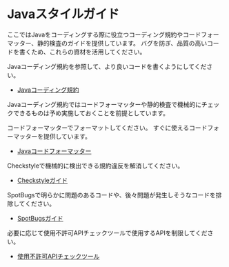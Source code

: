 # Javaスタイルガイド

ここではJavaをコーディングする際に役立つコーディング規約やコードフォーマッター、静的検査のガイドを提供しています。
バグを防ぎ、品質の高いコードを書くため、これらの資材を活用してください。

Javaコーディング規約を参照して、より良いコードを書くようにしてください。

- [Javaコーディング規約](./java-style-guide.md)

Javaコーディング規約ではコードフォーマッターや静的検査で機械的にチェックできるものは予め実施しておくことを前提としています。

コードフォーマッターでフォーマットしてください。
すぐに使えるコードフォーマッターを提供しています。

- [Javaコードフォーマッター](./code-formatter.md)

Checkstyleで機械的に検出できる規約違反を解消してください。

- [Checkstyleガイド](./staticanalysis/checkstyle/README.md)

SpotBugsで明らかに問題のあるコードや、後々問題が発生しそうなコードを排除してください。

- [SpotBugsガイド](./staticanalysis/spotbugs/README.md)

必要に応じて使用不許可APIチェックツールで使用するAPIを制限してください。

- [使用不許可APIチェックツール](./staticanalysis/unpublished-api/README.md)


